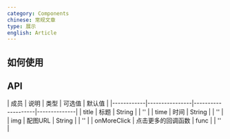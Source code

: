 ```yaml
---
category: Components
chinese: 常规文章
type: 展示
english: Article
---
```




## 如何使用

## API

| 成员        | 说明           | 类型        |  可选值       | 默认值       |
|------------|----------------|--------------------|--------------|
| title       | 标题        | String |    |  '' |
| time       | 时间        | String |    |  '' |
| img       | 配图URL        | String |    |  '' |
| onMoreClick       | 点击更多的回调函数        | func |    |  '' |
